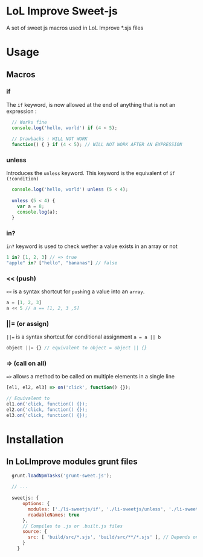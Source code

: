 LoL Improve Sweet-js
==========

A set of sweet js macros used in LoL Improve *.sjs files

# Usage

## Macros

### if
The `if` keyword, is now allowed at the end of anything that is not an expression  :

```javascript
  // Works fine
  console.log('hello, world') if (4 < 5);
  
  // Drawbacks : WILL NOT WORK
  function() { } if (4 < 5); // WILL NOT WORK AFTER AN EXPRESSION
```

### unless
Introduces the `unless` keyword. This keyword is the equivalent of `if (!condition)`

```javascript
  console.log('hello, world') unless (5 < 4);
  
  unless (5 < 4) {
    var a = 8;
    console.log(a);
  }
```

### in?
`in?` keyword is used to check wether a value exists in an array or not

```javascript
1 in? [1, 2, 3] // => true
"apple" in? ["hello", "bananas"] // false
```

### << (push)
`<<` is a syntax shortcut for `push`ing a value into an `array`.

```javascript
a = [1, 2, 3]
a << 5 // a == [1, 2, 3 ,5]
```

### ||= (or assign)
`||=` is a syntax shortcut for conditional assignment `a = a || b`

```javascript
object ||= {} // equivalent to object = object || {}
```

### => (call on all)
`=>` allows a method to be called on multiple elements in a single line

```javascript
[el1, el2, el3] => on('click', function() {});

// Equivalent to
el1.on('click, function() {});
el2.on('click, function() {});
el3.on('click, function() {});
```

# Installation 

## In LoLImprove modules grunt files

```javascript
  grunt.loadNpmTasks('grunt-sweet.js');    
  
  // ...
  
  sweetjs: {                                                                                                                                                                                
      options: {                                                                                                                                                                              
        modules: ['./li-sweetjs/if', './li-sweetjs/unless', './li-sweetjs/or-assign', './li-sweetjs/push', './li-sweetjs/in', './li-sweetjs/call-on-all', './li-sweetjs/or-assign'],          
        readableNames: true                                                                                                                                                                   
      },                                                                                                                                                                                      
      // Compiles to .js or .built.js files                                                                                                                                                   
      source: {                                                                                                                                                                               
        src: [ 'build/src/*.sjs', 'build/src/**/*.sjs' ], // Depends on the project but for LoL Improve modules                                                                                                                                    
      }                                                                                                                                                                                       
    }
```
